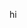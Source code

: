 hi

<!---
zundase/zundase is a ✨ special ✨ repository because its `README.md` (this file) appears on your GitHub profile.
You can click the Preview link to take a look at your changes.
--->
